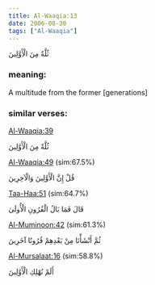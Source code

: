 ```yaml
---
title: Al-Waaqia:13
date: 2006-08-30
tags: ["Al-Waaqia"]
---
```

ثُلَّةٌ مِنَ الْأَوَّلِينَ
### meaning: 
A multitude from the former [generations]
### similar verses: 

[Al-Waaqia:39](/56/39)

ثُلَّةٌ مِنَ الْأَوَّلِينَ

[Al-Waaqia:49](/56/49) (sim:67.5%)

قُلْ إِنَّ الْأَوَّلِينَ وَالْآخِرِينَ

[Taa-Haa:51](/20/51) (sim:64.7%)

قَالَ فَمَا بَالُ الْقُرُونِ الْأُولَىٰ

[Al-Muminoon:42](/23/42) (sim:61.3%)

ثُمَّ أَنْشَأْنَا مِنْ بَعْدِهِمْ قُرُونًا آخَرِينَ

[Al-Mursalaat:16](/77/16) (sim:58.8%)

أَلَمْ نُهْلِكِ الْأَوَّلِينَ

